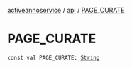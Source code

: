 [activeannoservice](../index.md) / [api](index.md) / [PAGE_CURATE](./-p-a-g-e_-c-u-r-a-t-e.md)

# PAGE_CURATE

`const val PAGE_CURATE: `[`String`](https://kotlinlang.org/api/latest/jvm/stdlib/kotlin/-string/index.html)